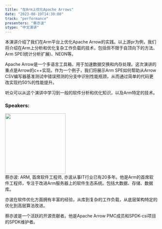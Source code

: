 ```yaml
---
title: "在Arm上优化Apache Arrows" 
date: "2023-08-19T14:30:00" 
track: "performance"
presenters: "蔡亦波"
stype: "中文演讲"
---
```

本演讲介绍了我们在Arm平台上优化Apache Arrow的实践。以上游pr为例，我们将介绍在Arm上分析和优化复杂工作负载的技术，包括但不限于自顶向下的方法、Arm SPE(统计分析扩展)、NEON等。

Apache Arrow是一个多语言工具箱，用于加速数据交换和内存处理。这次演讲的重点是Arrow的c++实现。作为一个例子，我们将展示Arm SPE如何帮助从Arrow CSV编写器基准测试中错误预测的分支中识别性能瓶颈，从而通过简单的代码更改实现约50%的性能提升。

听众可以从这个演讲中学习到一般的软件分析和优化知识，以及Arm特定的技术。
 ### Speakers: 
 <img src="https://img.bagevent.com/resource/20230523/1131180950.jpg" width="200" /><br>蔡亦波: ARM, 首席软件工程师, 亦波从事IT行业已有20多年。他是Arm的首席软件工程师，专注于改进Arm服务器上的软件生态系统。包括大数据、存储、数据库。

亦波在软件优化方面拥有丰富的经验，从库到复杂的工作负载，从底层架构特定的优化到高层算法改进。

蔡亦波是一个活跃的开源贡献者。他是Apache Arrow PMC成员和SPDK-csi项目的SPDK维护者。
 <br><br>